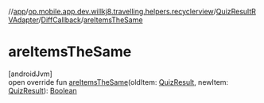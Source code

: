 //[app](../../../../index.md)/[op.mobile.app.dev.willkj8.travelling.helpers.recyclerview](../../index.md)/[QuizResultRVAdapter](../index.md)/[DiffCallback](index.md)/[areItemsTheSame](are-items-the-same.md)

# areItemsTheSame

[androidJvm]\
open override fun [areItemsTheSame](are-items-the-same.md)(oldItem: [QuizResult](../../../op.mobile.app.dev.willkj8.travelling.model/-quiz-result/index.md), newItem: [QuizResult](../../../op.mobile.app.dev.willkj8.travelling.model/-quiz-result/index.md)): [Boolean](https://kotlinlang.org/api/latest/jvm/stdlib/kotlin/-boolean/index.html)
